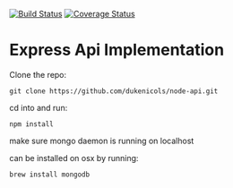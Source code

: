 [![Build Status](https://travis-ci.org/dukenicols/node-api.svg?branch=master)](https://travis-ci.org/dukenicols/node-api)
[![Coverage Status](https://coveralls.io/repos/github/dukenicols/node-api/badge.svg?branch=master)](https://coveralls.io/github/dukenicols/node-api?branch=master)
# Express Api Implementation

Clone the repo:

`git clone https://github.com/dukenicols/node-api.git`

cd into and run:

`npm install`

make sure mongo daemon is running on localhost

can be installed on osx by running:

`brew install mongodb`
